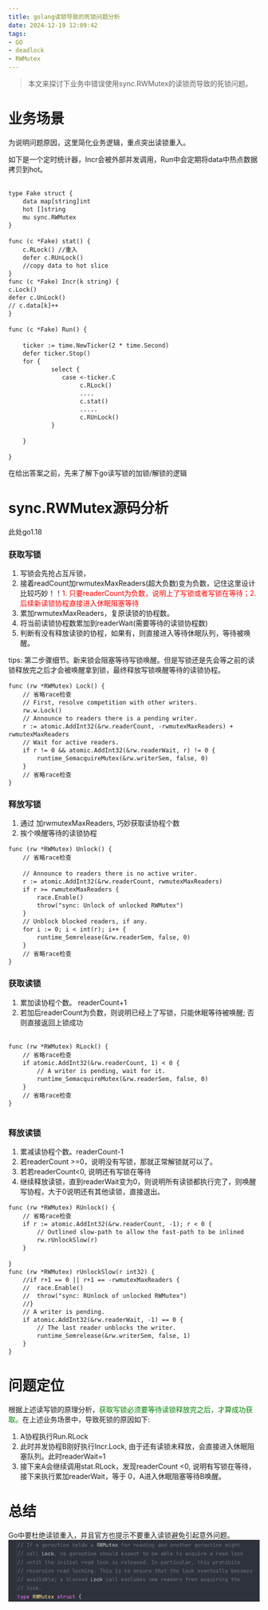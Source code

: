```yaml
---
title: golang读锁导致的死锁问题分析
date: 2024-12-19 12:09:42
tags:
- GO
- deadlock
- RWMutex
---
```


> 本文来探讨下业务中错误使用sync.RWMutex的读锁而导致的死锁问题。
<!-- more -->

# 业务场景
为说明问题原因，这里简化业务逻辑，重点突出读锁重入。

如下是一个定时统计器，Incr会被外部并发调用，Run中会定期将data中热点数据拷贝到hot。
```golang

type Fake struct {
	data map[string]int
	hot []string
	mu sync.RWMutex
}

func (c *Fake) stat() {
	c.RLock() //重入
	defer c.RUnLock()
	//copy data to hot slice
}
func (c *Fake) Incr(k string) {
c.Lock()
defer c.UnLock()
// c.data[k]++
}

func (c *Fake) Run() {
	
	ticker := time.NewTicker(2 * time.Second)
	defer ticker.Stop()
	for {
	    	select {
			   case <-ticker.C
                    c.RLock()
			        ....
                    c.stat()
                    .....
                    c.RUnLock()
			}
		
    }
	
}
```
在给出答案之前，先来了解下go读写锁的加锁/解锁的逻辑
# sync.RWMutex源码分析
此处go1.18

### 获取写锁
1. 写锁会先抢占互斥锁，
2. 接着readCount加rwmutexMaxReaders(超大负数)变为负数，记住这里设计比较巧妙！！<font color="red">1. 只要readerCount为负数，说明上了写锁或者写锁在等待；2. 后续新读锁协程直接进入休眠阻塞等待</font>
3. 累加rwmutexMaxReaders，复原读锁的协程数。
4. 将当前读锁协程数累加到readerWait(需要等待的读锁协程数)
5. 判断有没有释放读锁的协程，如果有，则直接进入等待休眠队列，等待被唤醒。

tips:
第二步骤细节。新来锁会阻塞等待写锁唤醒。但是写锁还是先会等之前的读锁释放完之后才会被唤醒拿到锁，最终释放写锁唤醒等待的读锁协程。
```golang
func (rw *RWMutex) Lock() {
	// 省略race检查
	// First, resolve competition with other writers.
	rw.w.Lock()
	// Announce to readers there is a pending writer.
	r := atomic.AddInt32(&rw.readerCount, -rwmutexMaxReaders) + rwmutexMaxReaders
	// Wait for active readers.
	if r != 0 && atomic.AddInt32(&rw.readerWait, r) != 0 {
		runtime_SemacquireMutex(&rw.writerSem, false, 0)
	}
    // 省略race检查
}
```
### 释放写锁
1. 通过 加rwmutexMaxReaders, 巧妙获取读协程个数
2. 挨个唤醒等待的读锁协程
```golang
func (rw *RWMutex) Unlock() {
	// 省略race检查

	// Announce to readers there is no active writer.
	r := atomic.AddInt32(&rw.readerCount, rwmutexMaxReaders)
	if r >= rwmutexMaxReaders {
		race.Enable()
		throw("sync: Unlock of unlocked RWMutex")
	}
	// Unblock blocked readers, if any.
	for i := 0; i < int(r); i++ {
		runtime_Semrelease(&rw.readerSem, false, 0)
	}
    // 省略race检查
}

```

### 获取读锁
1. 累加读协程个数。 readerCount+1
2. 若加后readerCount为负数，则说明已经上了写锁，只能休眠等待被唤醒; 否则直接返回上锁成功
```golang

func (rw *RWMutex) RLock() {
    // 省略race检查
	if atomic.AddInt32(&rw.readerCount, 1) < 0 {
		// A writer is pending, wait for it.
		runtime_SemacquireMutex(&rw.readerSem, false, 0)
	}
    // 省略race检查
}


```
### 释放读锁
1. 累减读协程个数。readerCount-1
2. 若readerCount >=0，说明没有写锁，那就正常解锁就可以了。
3. 若若readerCount<0, 说明还有写锁在等待 
4. 继续释放读锁，直到readerWait变为0，则说明所有读锁都执行完了，则唤醒写协程，大于0说明还有其他读锁，直接退出。
```golang
func (rw *RWMutex) RUnlock() {
	// 省略race检查
	if r := atomic.AddInt32(&rw.readerCount, -1); r < 0 {
		// Outlined slow-path to allow the fast-path to be inlined
		rw.rUnlockSlow(r)
	}

}
func (rw *RWMutex) rUnlockSlow(r int32) {
	//if r+1 == 0 || r+1 == -rwmutexMaxReaders {
	//	race.Enable()
	//	throw("sync: RUnlock of unlocked RWMutex")
	//}
	// A writer is pending.
	if atomic.AddInt32(&rw.readerWait, -1) == 0 {
		// The last reader unblocks the writer.
		runtime_Semrelease(&rw.writerSem, false, 1)
	}
}

```

# 问题定位

根据上述读写锁的原理分析，<font color="green">获取写锁必须要等待读锁释放完之后，才算成功获取。</font>在上述业务场景中，导致死锁的原因如下:

1. A协程执行Run.RLock
2. 此时并发协程B刚好执行Incr.Lock, 由于还有读锁未释放，会直接进入休眠阻塞队列。此时readerWait=1
3. 接下来A会继续调用stat.RLock，发现readerCount <0, 说明有写锁在等待，接下来执行累加readerWait，等于 0，A进入休眠阻塞等待B唤醒。


# 总结
Go中要杜绝读锁重入，并且官方也提示不要重入读锁避免引起意外问题。
![avoid_rlock_reentrant](/images/avoid_rlock_reentrant.png)